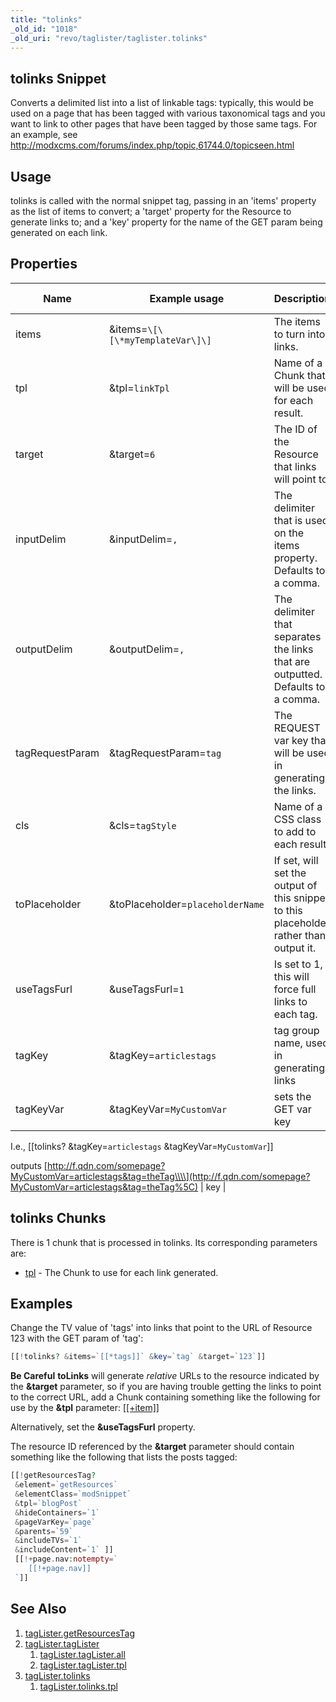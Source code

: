 ```yaml
---
title: "tolinks"
_old_id: "1018"
_old_uri: "revo/taglister/taglister.tolinks"
---
```


## tolinks Snippet

Converts a delimited list into a list of linkable tags: typically, this would be used on a page that has been tagged with various taxonomical tags and you want to link to other pages that have been tagged by those same tags. For an example, see <http://modxcms.com/forums/index.php/topic,61744.0/topicseen.html>

## Usage

tolinks is called with the normal snippet tag, passing in an 'items' property as the list of items to convert; a 'target' property for the Resource to generate links to; and a 'key' property for the name of the GET param being generated on each link.

## Properties

| Name            | Example usage                    | Description                                                                            | Default Value |
| --------------- | -------------------------------- | -------------------------------------------------------------------------------------- | ------------- |
| items           | &items=`\[\[\*myTemplateVar\]\]` | The items to turn into links.                                                          |               |
| tpl             | &tpl=`linkTpl`                   | Name of a Chunk that will be used for each result.                                     | link          |
| target          | &target=`6`                      | The ID of the Resource that links will point to.                                       | 1             |
| inputDelim      | &inputDelim=`,`                  | The delimiter that is used on the items property. Defaults to a comma.                 | ,             |
| outputDelim     | &outputDelim=`,`                 | The delimiter that separates the links that are outputted. Defaults to a comma.        | ,             |
| tagRequestParam | &tagRequestParam=`tag`           | The REQUEST var key that will be used in generating the links.                         | tag           |
| cls             | &cls=`tagStyle`                  | Name of a CSS class to add to each result.                                             | tl-tag        |
| toPlaceholder   | &toPlaceholder=`placeholderName` | If set, will set the output of this snippet to this placeholder rather than output it. | false         |
| useTagsFurl     | &useTagsFurl=`1`                 | Is set to 1, this will force full links to each tag.                                   | false         |
| tagKey          | &tagKey=`articlestags`           | tag group name, used in generating links                                               | tags          |
| tagKeyVar       | &tagKeyVar=`MyCustomVar`         | sets the GET var key                                                                   |

 I.e., 
 \[\[tolinks? &tagKey=`articlestags` &tagKeyVar=`MyCustomVar`\]\] 

 outputs [http://f.qdn.com/somepage?MyCustomVar=articlestags&tag=theTag\\\\](http://f.qdn.com/somepage?MyCustomVar=articlestags&tag=theTag%5C) | key |

## tolinks Chunks

There is 1 chunk that is processed in tolinks. Its corresponding parameters are:

- [tpl](extras/taglister/taglister.tolinks/taglister.tolinks.tpl "tagLister.tolinks.tpl") - The Chunk to use for each link generated.

## Examples

Change the TV value of 'tags' into links that point to the URL of Resource 123 with the GET param of 'tag':

``` php
[[!tolinks? &items=`[[*tags]]` &key=`tag` &target=`123`]]

```

**Be Careful**
**toLinks** will generate _relative_ URLs to the resource indicated by the **&target** parameter, so if you are having trouble getting the links to point to the correct URL, add a Chunk containing something like the following for use by the **&tpl** parameter: [\[\[+item\]\]]([[++site_url]][[+url]])

Alternatively, set the **&useTagsFurl** property.

The resource ID referenced by the **&target** parameter should contain something like the following that lists the posts tagged:

``` php
[[!getResourcesTag?
 &element=`getResources`
 &elementClass=`modSnippet`
 &tpl=`blogPost`
 &hideContainers=`1`
 &pageVarKey=`page`
 &parents=`59`
 &includeTVs=`1`
 &includeContent=`1` ]]
 [[!+page.nav:notempty=`
    [[!+page.nav]]
 `]]
```

## See Also

1. [tagLister.getResourcesTag](extras/taglister/taglister.getresourcestag)
2. [tagLister.tagLister](extras/taglister/taglister.taglister)
     1. [tagLister.tagLister.all](extras/taglister/taglister.taglister/taglister.taglister.all)
     2. [tagLister.tagLister.tpl](extras/taglister/taglister.taglister/taglister.taglister.tpl)
3. [tagLister.tolinks](extras/taglister/taglister.tolinks)
     1. [tagLister.tolinks.tpl](extras/taglister/taglister.tolinks/taglister.tolinks.tpl)